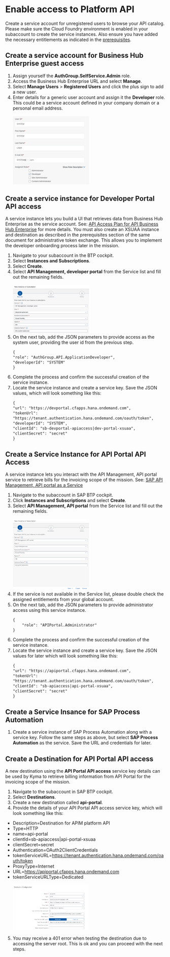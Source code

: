 # Enable access to Platform API
Create a service account for unregistered users to browse your API catalog. Please make sure the Cloud Foundry environment is enabled in your subaccount to create the service instances. Also ensure you have added the necessary entitlements as indicated in the [prerequisites](https://github.com/SAP-samples/btp-create-api-integrations/blob/main/01-GettingStartedGuide/README.md). 

## Create a service account for Business Hub Enterprise guest access

  1. Assign yourself the **AuthGroup.SelfService.Admin** role.
  2. Access the Business Hub Enterprise URL and select **Manage**.
  3. Select **Manage Users** > **Registered Users** and click the plus sign to add a new user.
  4. Enter details for a generic user account and assign it the **Developer** role. This could be a service account defined in your company domain or a personal email address.
     <br><br>[<img src="./img/SystemAccount.png" width="50%">](./img/SystemAccount.png)

## Create a service instance for Developer Portal API access
A service instance lets you build a UI that retrieves data from Business Hub Enterprise as the service account. See: [API Access Plan for API Business Hub Enterprise](https://help.sap.com/docs/SAP_CLOUD_PLATFORM_API_MANAGEMENT/66d066d903c2473f81ec33acfe2ccdb4/dabee6e347f645a6805ec5b29f5d578c.html?locale=en-US) for more details. You must also create an XSUAA instance and destination as described in the prerequisites section of the same document for administrative token exchange. This allows you to implement the developer onboarding process later in the mission.

  1. Navigate to your subaccount in the BTP cockpit.
  2. Select **Instances and Subscriptions**.
  3. Select **Create**.
  4. Select **API Management, developer portal** from the Service list and fill out the remaining fields.
          <br><br>[<img src="./img/BHE_ServiceInstance.png" width="50%">](./img/BHE_ServiceInstance.png)
  5. On the next tab, add the JSON parameters to provide access as the system user, providing the user id from the previous step.
      ```
      {
      "role": "AuthGroup.API.ApplicationDeveloper",
      "developerId": "SYSTEM"
      }
      ```
  6. Complete the process and confirm the successful creation of the service instance.
  7. Locate the service instance and create a service key. Save the JSON values, which will look something like this:
      ```
      {
      "url": "https://devportal.cfapps.hana.ondemand.com",
      "tokenUrl": "https://tenant.authentication.hana.ondemand.com/oauth/token",
      "developerId": "SYSTEM",
      "clientId": "sb-devportal-apiaccess|dev-portal-xsuaa",
      "clientSecret": "secret"
      }
      ```
## Create a Service Instance for API Portal API Access

A service instance lets you interact with the API Management, API portal service to retrieve bills for the invoicing scope of the mission. See: [SAP API Management, API portal as a Service](https://help.sap.com/docs/SAP_CLOUD_PLATFORM_API_MANAGEMENT/66d066d903c2473f81ec33acfe2ccdb4/e0646630540d440aa1177b389f512afa.html?locale=en-US)

  1. Navigate to the subaccount in SAP BTP cockpit.
  2. Click **Instances and Subscriptions** and select **Create**.
  3. Select **API Management, API portal** from the Service list and fill out the remaining fields.
     <br><br>[<img src="./img/API_ServiceInstance.png" width="50%">](./img/API_ServiceInstance.png)
  4. If the service is not available in the Service list, please double check the assigned entitlements from your global account.
  5. On the next tab, add the JSON parameters to provide administrator access using this service instance.
      ```
      {
          "role": "APIPortal.Administrator"
      }
      ```
  6. Complete the process and confirm the successful creation of the service instance.
  7. Locate the service instance and create a service key. Save the JSON values for later which will look something like this:
      ```
      {
      "url": "https://apiportal.cfapps.hana.ondemand.com",
      "tokenUrl": "https://tenant.authentication.hana.ondemand.com/oauth/token",
      "clientId": "sb-apiaccess|api-portal-xsuaa",
      "clientSecret": "secret"
      }
      ```
## Create a Service Insance for SAP Process Automation
  1. Create a service instance of SAP Process Automation along with a service key. Follow the same steps as above, but select **SAP Process Automation** as the service. Save the URL and credentials for later.

## Create a Destination for API Portal API access

A new destination using the **API Portal API access** service key details can be used by Kyma to retrieve billing information from API Portal for the invoicing scope of the mission.

  1. Navigate to the subaccount in SAP BTP cockpit.
  2. Select **Destinations**.
  3. Create a new destination called **api-portal**.
  4. Provide the details of your API Portal API access service key, which will look something like this:
  * Description=Destination for APIM platform API
  * Type=HTTP
  * name=api-portal
  * clientId=sb-apiaccess|api-portal-xsuaa
  * clientSecret=secret
  * Authentication=OAuth2ClientCredentials
  * tokenServiceURL=https://tenant.authentication.hana.ondemand.com/oauth/token
  * ProxyType=Internet
  * URL=https://apiportal.cfapps.hana.ondemand.com
  * tokenServiceURLType=Dedicated
      <br><br>[<img src="./img/API_Destination.png" width="50%">](./img/API_Destination.png)
  5. You may receive a 401 error when testing the destination due to accessing the server root. This is ok and you can proceed with the next steps.
    
